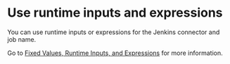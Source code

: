 # Use runtime inputs and expressions

You can use runtime inputs or expressions for the Jenkins connector and job name.

Go to [Fixed Values, Runtime Inputs, and Expressions](../../../platform/20_References/runtime-inputs.md) for more information.
